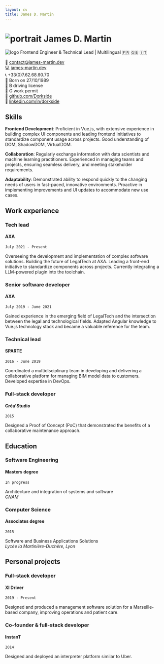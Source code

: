 ```yaml
---
layout: cv
title: James D. Martin
---
```


# ![portrait]({{site.url}}/assets/img/portrait.jpg) James D. Martin
![logo]({{site.url}}/assets/img/logo.png)
Frontend Engineer & Technical Lead | Multilingual :fr: :uk: :it:

:email: [contact@james-martin.dev](mailto:contact@james-martin.dev)  
:computer: [james-martin.dev](https://james-martin.dev)  
:telephone_receiver: +33(0)7.62.68.60.70  
:baby: Born on 27/10/1989  
:car: B driving license  
:construction_worker: G work permit  
:link: [github.com/Dorkside](https://github.com/Dorkside)  
:link: [linkedin.com/in/dorkside](https://www.linkedin.com/in/dorkside/)

## Skills
**Frontend Development**: Proficient in Vue.js, with extensive experience in building complex UI components and leading frontend initiatives to standardize component usage across projects. Good understanding of DOM, ShadowDOM, VirtualDOM.

**Collaboration**: Regularly exchange information with data scientists and machine learning practitioners. Experienced in managing teams and projects, ensuring seamless delivery, and meeting stakeholder requirements.

**Adaptability**: Demonstrated ability to respond quickly to the changing needs of users in fast-paced, innovative environments. Proactive in implementing improvements and UI updates to accommodate new use cases.

## Work experience
### __Tech lead__
#### AXA

`July 2021 - Present`

Overseeing the development and implementation of complex software solutions. 
Building the future of LegalTech at AXA. 
Leading a front-end initiative to standardize components across projects. 
Currently integrating a LLM-powered plugin into the toolchain. 

### __Senior software developer__
#### AXA

`July 2019 - June 2021`

Gained experience in the emerging field of LegalTech and the intersection between the legal and technological fields. 
Adapted Angular knowledge to Vue.js technology stack and became a valuable reference for the team. 


### __Technical lead__
#### SPARTE

`2016 - June 2019`

Coordinated a multidisciplinary team in developing and delivering a collaborative platform for managing BIM model data to customers. 
Developed expertise in DevOps.

### __Full-stack developer__
#### Créa'Studio

`2015`

Designed a Proof of Concept (PoC) that demonstrated the benefits of a collaborative maintenance approach.

## Education
### __Software Engineering__
#### Masters degree

`In progress`

Architecture and integration of systems and software  
_CNAM_

### __Computer Science__
#### Associates degree

`2015`

Software and Business Applications Solutions  
_Lycée la Martinière-Duchère, Lyon_

## Personal projects

### __Full-stack developer__
#### XI Driver

`2019 - Present`

Designed and produced a management software solution for a Marseille-based company, improving operations and patient care.

### __Co-founder & full-stack developer__
#### InstanT

`2014`

Designed and deployed an interpreter platform similar to Uber.

<!-- ### Footer

Last updated: July 2023 -->
